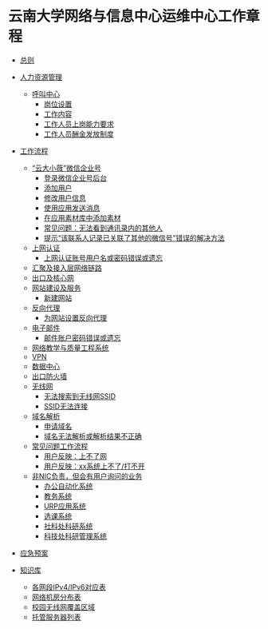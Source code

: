 # 云南大学网络与信息中心运维中心工作章程

- [总则](zongze.md)

- [人力资源管理](hr/README.md)
	- [呼叫中心]()
		- [岗位设置](hr/callcenter/gangweishezhi.md)
		- [工作内容](hr/callcenter/gong-zuo-nei-rong.md)
		- [工作人员上岗能力要求](hr/callcenter/nengliyaoqiu.md)
		- [工作人员酬金发放制度](hr/callcenter/chou-jin.md)

- [工作流程](gzlc/README.md)
	- [“云大小薇”微信企业号](gzlc/xiaowei/README.md)
		- [登录微信企业号后台](gzlc/xiaowei/login.md)
		- [添加用户](gzlc/xiaowei/add-user.md)
		- [修改用户信息](gzlc/xiaowei/modify-user-info.md)
		- [使用应用发送消息](gzlc/xiaowei/send-message.md)
		- [在应用素材库中添加素材](gzlc/xiaowei/add-message.md)
		- [常见问题：无法看到通讯录内的其他人](gzlc/xiaowei/wufa-kandao-tongxunlu-qitaren.md)
		- [提示“该联系人记录已关联了其他的微信号”错误的解决方法](gzlc/xiaowei/yi-guan-lian-qi-ta-wei-xin-hao.md)
	- [上网认证](gzlc/shang-wang-ren-zheng/README.md)
		- [上网认证账号用户名或密码错误或遗忘](gzlc/shang-wang-ren-zheng/mima-chongzhi.md)
	- [汇聚及接入层网络链路]()
	- [出口及核心网]()
	- [网站建设及服务]()
		- [新建网站]()
	- [反向代理](gzlc/reverse-proxy/README.md)
		- [为网站设置反向代理](gzlc/reverse-proxy/create-conf.md)
	- [电子邮件]()
		- [邮件账户密码错误或遗忘]()
	- [网络教学与质量工程系统]()
	- [VPN]()
	- [数据中心]()
	- [出口防火墙]()
	- [无线网]()
		- [无法搜索到无线网SSID]()
		- [SSID无法连接]()
	- [域名解析]()
		- [申请域名]()
		- [域名无法解析或解析结果不正确]()
	- [常见问题工作流程](gzlc/faq/README.md)
		- [用户反映：上不了网](gzlc/faq/shang-bu-liao-wang.md)
		- [用户反映：xx系统上不了/打不开]()
	- [非NIC负责，但会有用户询问的业务]()
		- [办公自动化系统]()
		- [教务系统]()
		- [URP应用系统]()
		- [选课系统]()
		- [社科处科研系统]()
		- [科技处科研管理系统]()

- [应急预案]()

- [知识库](kb/README.md)
	- [各网段IPv4/IPv6对应表](kb/ipv4-v6.md)
	- [网络机房分布表]()
	- [校园无线网覆盖区域]()
	- [托管服务器列表]()